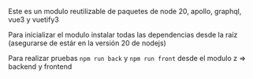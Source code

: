 Este es un modulo reutilizable de paquetes de node 20, apollo, graphql, vue3 y vuetify3

Para inicializar el modulo instalar todas las dependencias desde la raíz (asegurarse de estár en la versión 20 de nodejs)

Para realizar pruebas `npm run back` y `npm run front` desde el modulo z => backend y frontend
